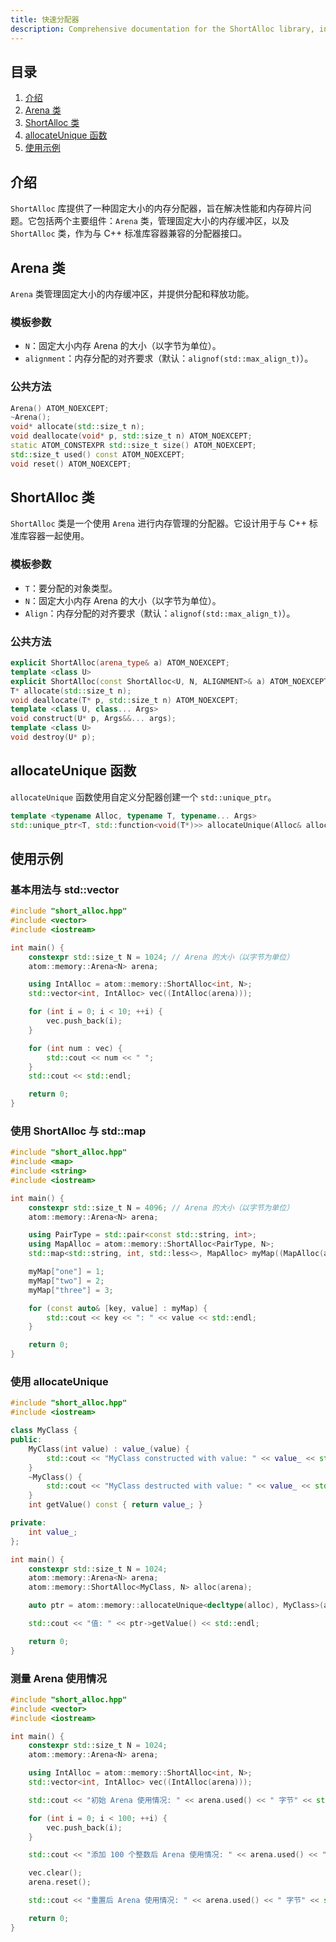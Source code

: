 ```yaml
---
title: 快速分配器
description: Comprehensive documentation for the ShortAlloc library, including the Arena and ShortAlloc classes, allocateUnique function, and usage examples for fixed-size memory allocation in C++.
---
```


## 目录

1. [介绍](#介绍)
2. [Arena 类](#arena-类)
3. [ShortAlloc 类](#shortalloc-类)
4. [allocateUnique 函数](#allocateunique-函数)
5. [使用示例](#使用示例)

## 介绍

`ShortAlloc` 库提供了一种固定大小的内存分配器，旨在解决性能和内存碎片问题。它包括两个主要组件：`Arena` 类，管理固定大小的内存缓冲区，以及 `ShortAlloc` 类，作为与 C++ 标准库容器兼容的分配器接口。

## Arena 类

`Arena` 类管理固定大小的内存缓冲区，并提供分配和释放功能。

### 模板参数

- `N`：固定大小内存 Arena 的大小（以字节为单位）。
- `alignment`：内存分配的对齐要求（默认：`alignof(std::max_align_t)`）。

### 公共方法

```cpp
Arena() ATOM_NOEXCEPT;
~Arena();
void* allocate(std::size_t n);
void deallocate(void* p, std::size_t n) ATOM_NOEXCEPT;
static ATOM_CONSTEXPR std::size_t size() ATOM_NOEXCEPT;
std::size_t used() const ATOM_NOEXCEPT;
void reset() ATOM_NOEXCEPT;
```

## ShortAlloc 类

`ShortAlloc` 类是一个使用 `Arena` 进行内存管理的分配器。它设计用于与 C++ 标准库容器一起使用。

### 模板参数

- `T`：要分配的对象类型。
- `N`：固定大小内存 Arena 的大小（以字节为单位）。
- `Align`：内存分配的对齐要求（默认：`alignof(std::max_align_t)`）。

### 公共方法

```cpp
explicit ShortAlloc(arena_type& a) ATOM_NOEXCEPT;
template <class U>
explicit ShortAlloc(const ShortAlloc<U, N, ALIGNMENT>& a) ATOM_NOEXCEPT;
T* allocate(std::size_t n);
void deallocate(T* p, std::size_t n) ATOM_NOEXCEPT;
template <class U, class... Args>
void construct(U* p, Args&&... args);
template <class U>
void destroy(U* p);
```

## allocateUnique 函数

`allocateUnique` 函数使用自定义分配器创建一个 `std::unique_ptr`。

```cpp
template <typename Alloc, typename T, typename... Args>
std::unique_ptr<T, std::function<void(T*)>> allocateUnique(Alloc& alloc, Args&&... args);
```

## 使用示例

### 基本用法与 std::vector

```cpp
#include "short_alloc.hpp"
#include <vector>
#include <iostream>

int main() {
    constexpr std::size_t N = 1024; // Arena 的大小（以字节为单位）
    atom::memory::Arena<N> arena;

    using IntAlloc = atom::memory::ShortAlloc<int, N>;
    std::vector<int, IntAlloc> vec((IntAlloc(arena)));

    for (int i = 0; i < 10; ++i) {
        vec.push_back(i);
    }

    for (int num : vec) {
        std::cout << num << " ";
    }
    std::cout << std::endl;

    return 0;
}
```

### 使用 ShortAlloc 与 std::map

```cpp
#include "short_alloc.hpp"
#include <map>
#include <string>
#include <iostream>

int main() {
    constexpr std::size_t N = 4096; // Arena 的大小（以字节为单位）
    atom::memory::Arena<N> arena;

    using PairType = std::pair<const std::string, int>;
    using MapAlloc = atom::memory::ShortAlloc<PairType, N>;
    std::map<std::string, int, std::less<>, MapAlloc> myMap((MapAlloc(arena)));

    myMap["one"] = 1;
    myMap["two"] = 2;
    myMap["three"] = 3;

    for (const auto& [key, value] : myMap) {
        std::cout << key << ": " << value << std::endl;
    }

    return 0;
}
```

### 使用 allocateUnique

```cpp
#include "short_alloc.hpp"
#include <iostream>

class MyClass {
public:
    MyClass(int value) : value_(value) {
        std::cout << "MyClass constructed with value: " << value_ << std::endl;
    }
    ~MyClass() {
        std::cout << "MyClass destructed with value: " << value_ << std::endl;
    }
    int getValue() const { return value_; }

private:
    int value_;
};

int main() {
    constexpr std::size_t N = 1024;
    atom::memory::Arena<N> arena;
    atom::memory::ShortAlloc<MyClass, N> alloc(arena);

    auto ptr = atom::memory::allocateUnique<decltype(alloc), MyClass>(alloc, 42);

    std::cout << "值: " << ptr->getValue() << std::endl;

    return 0;
}
```

### 测量 Arena 使用情况

```cpp
#include "short_alloc.hpp"
#include <vector>
#include <iostream>

int main() {
    constexpr std::size_t N = 1024;
    atom::memory::Arena<N> arena;

    using IntAlloc = atom::memory::ShortAlloc<int, N>;
    std::vector<int, IntAlloc> vec((IntAlloc(arena)));

    std::cout << "初始 Arena 使用情况: " << arena.used() << " 字节" << std::endl;

    for (int i = 0; i < 100; ++i) {
        vec.push_back(i);
    }

    std::cout << "添加 100 个整数后 Arena 使用情况: " << arena.used() << " 字节" << std::endl;

    vec.clear();
    arena.reset();

    std::cout << "重置后 Arena 使用情况: " << arena.used() << " 字节" << std::endl;

    return 0;
}
```
